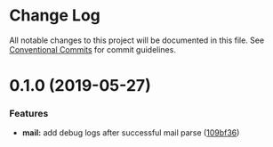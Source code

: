 # Change Log

All notable changes to this project will be documented in this file.
See [Conventional Commits](https://conventionalcommits.org) for commit guidelines.

# 0.1.0 (2019-05-27)


### Features

* **mail:** add debug logs after successful mail parse ([109bf36](https://github.com/openreceipt/source/commit/109bf36))
